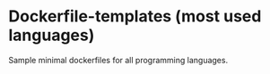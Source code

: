 # Dockerfile-templates (most used languages)

Sample minimal dockerfiles for all programming languages.
